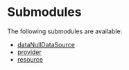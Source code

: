 # Submodules <a name="Submodules" id="submodules"></a>

The following submodules are available:
- [dataNullDataSource](./dataNullDataSource.csharp.md)
- [provider](./provider.csharp.md)
- [resource](./resource.csharp.md)